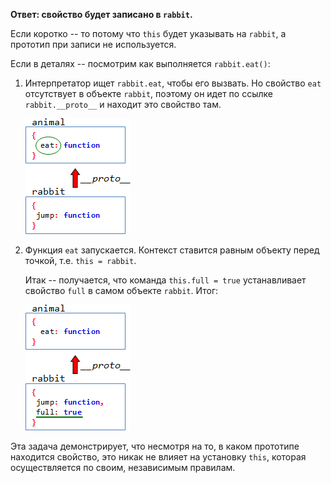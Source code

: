 **Ответ: свойство будет записано в `rabbit`.**

Если коротко -- то потому что `this` будет указывать на `rabbit`, а прототип при записи не используется.

Если в деталях -- посмотрим как выполняется `rabbit.eat()`:

1. Интерпретатор ищет `rabbit.eat`, чтобы его вызвать. Но свойство `eat` отсутствует в объекте `rabbit`, поэтому он идет по ссылке `rabbit.__proto__` и находит это свойство там.

    ![](proto5.png)

2. Функция `eat` запускается. Контекст ставится равным объекту перед точкой, т.е. `this = rabbit`.

    Итак -- получается, что команда `this.full = true` устанавливает свойство `full` в самом объекте `rabbit`. Итог:

    ![](proto6.png)

Эта задача демонстрирует, что несмотря на то, в каком прототипе находится свойство, это никак не влияет на установку `this`, которая осуществляется по своим, независимым правилам.
